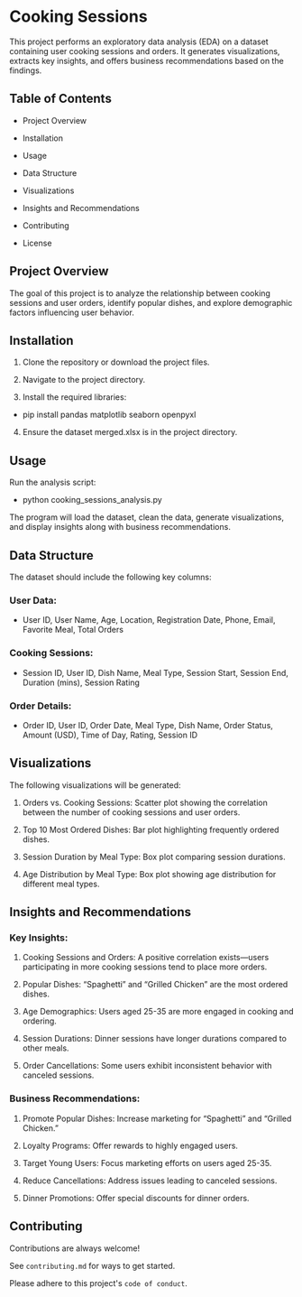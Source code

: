 
# Cooking Sessions

This project performs an exploratory data analysis (EDA) on a dataset containing user cooking sessions and orders. It generates visualizations, extracts key insights, and offers business recommendations based on the findings.



## Table of Contents

- Project Overview

- Installation

- Usage

- Data Structure

- Visualizations

- Insights and Recommendations

- Contributing

- License
## Project Overview

The goal of this project is to analyze the relationship between cooking sessions and user orders, identify popular dishes, and explore demographic factors influencing user behavior.

## Installation

1. Clone the repository or download the project files.

2. Navigate to the project directory.

3. Install the required libraries:

- pip install pandas matplotlib seaborn openpyxl


4. Ensure the dataset merged.xlsx is in the project directory.



## Usage
Run the analysis script:
 
- python cooking_sessions_analysis.py

The program will load the dataset, clean the data, generate visualizations, and display insights along with business recommendations.
## Data Structure
The dataset should include the following key columns:

### User Data:

- User ID, User Name, Age, Location, Registration Date, Phone, Email, Favorite Meal, Total Orders

### Cooking Sessions:

- Session ID, User ID, Dish Name, Meal Type, Session Start, Session End, Duration (mins), Session Rating

### Order Details:

- Order ID, User ID, Order Date, Meal Type, Dish Name, Order Status, Amount (USD), Time of Day, Rating, Session ID

## Visualizations

The following visualizations will be generated:

1. Orders vs. Cooking Sessions: Scatter plot showing the correlation between the number of cooking sessions and user orders.

2. Top 10 Most Ordered Dishes: Bar plot highlighting frequently ordered dishes.

3. Session Duration by Meal Type: Box plot comparing session durations.

4. Age Distribution by Meal Type: Box plot showing age distribution for different meal types.

## Insights and Recommendations

### Key Insights:

1. Cooking Sessions and Orders: A positive correlation exists—users participating in more cooking sessions tend to place more orders.

2. Popular Dishes: “Spaghetti” and “Grilled Chicken” are the most ordered dishes.

3. Age Demographics: Users aged 25-35 are more engaged in cooking and ordering.

4. Session Durations: Dinner sessions have longer durations compared to other meals.

5. Order Cancellations: Some users exhibit inconsistent behavior with canceled sessions.

### Business Recommendations:

1. Promote Popular Dishes: Increase marketing for “Spaghetti” and “Grilled Chicken.”

2. Loyalty Programs: Offer rewards to highly engaged users.

3. Target Young Users: Focus marketing efforts on users aged 25-35.

4. Reduce Cancellations: Address issues leading to canceled sessions.

5. Dinner Promotions: Offer special discounts for dinner orders.
## Contributing

Contributions are always welcome!

See `contributing.md` for ways to get started.

Please adhere to this project's `code of conduct`.


